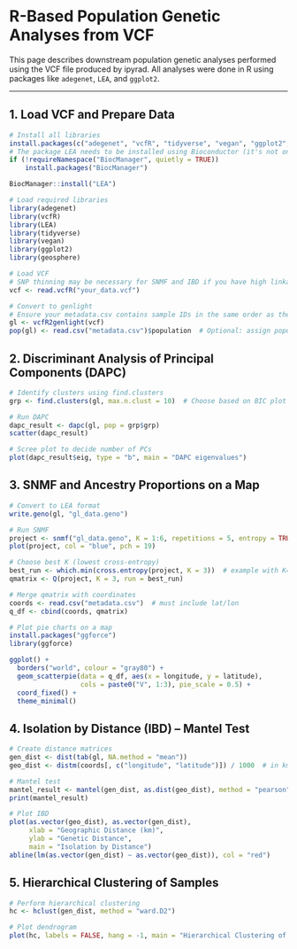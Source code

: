 # R-Based Population Genetic Analyses from VCF

This page describes downstream population genetic analyses performed using the VCF file produced by ipyrad. All analyses were done in R using packages like `adegenet`, `LEA`, and `ggplot2`.

---

##  1. Load VCF and Prepare Data

```r
# Install all libraries
install.packages(c("adegenet", "vcfR", "tidyverse", "vegan", "ggplot2", "geosphere"))
# The package LEA needs to be installed using Bioconductor (it's not on CRAN)
if (!requireNamespace("BiocManager", quietly = TRUE))
    install.packages("BiocManager")

BiocManager::install("LEA")

# Load required libraries
library(adegenet)
library(vcfR)
library(LEA)
library(tidyverse)
library(vegan)
library(ggplot2)
library(geosphere)

# Load VCF
# SNP thinning may be necessary for SNMF and IBD if you have high linkage.
vcf <- read.vcfR("your_data.vcf")

# Convert to genlight
# Ensure your metadata.csv contains sample IDs in the same order as the VCF file.
gl <- vcfR2genlight(vcf)
pop(gl) <- read.csv("metadata.csv")$population  # Optional: assign population labels
```

## 2. Discriminant Analysis of Principal Components (DAPC)

```r
# Identify clusters using find.clusters
grp <- find.clusters(gl, max.n.clust = 10)  # Choose based on BIC plot

# Run DAPC
dapc_result <- dapc(gl, pop = grp$grp)
scatter(dapc_result)

# Scree plot to decide number of PCs
plot(dapc_result$eig, type = "b", main = "DAPC eigenvalues")
```

## 3. SNMF and Ancestry Proportions on a Map

```r
# Convert to LEA format
write.geno(gl, "gl_data.geno")

# Run SNMF
project <- snmf("gl_data.geno", K = 1:6, repetitions = 5, entropy = TRUE)
plot(project, col = "blue", pch = 19)

# Choose best K (lowest cross-entropy)
best_run <- which.min(cross.entropy(project, K = 3))  # example with K=3
qmatrix <- Q(project, K = 3, run = best_run)

# Merge qmatrix with coordinates
coords <- read.csv("metadata.csv")  # must include lat/lon
q_df <- cbind(coords, qmatrix)

# Plot pie charts on a map
install.packages("ggforce")
library(ggforce)

ggplot() +
  borders("world", colour = "gray80") +
  geom_scatterpie(data = q_df, aes(x = longitude, y = latitude), 
                  cols = paste0("V", 1:3), pie_scale = 0.5) +
  coord_fixed() +
  theme_minimal()
```

## 4. Isolation by Distance (IBD) – Mantel Test

```r
# Create distance matrices
gen_dist <- dist(tab(gl, NA.method = "mean"))
geo_dist <- distm(coords[, c("longitude", "latitude")]) / 1000  # in km

# Mantel test
mantel_result <- mantel(gen_dist, as.dist(geo_dist), method = "pearson")
print(mantel_result)

# Plot IBD
plot(as.vector(geo_dist), as.vector(gen_dist),
     xlab = "Geographic Distance (km)",
     ylab = "Genetic Distance",
     main = "Isolation by Distance")
abline(lm(as.vector(gen_dist) ~ as.vector(geo_dist)), col = "red")
```

## 5. Hierarchical Clustering of Samples

```r
# Perform hierarchical clustering
hc <- hclust(gen_dist, method = "ward.D2")

# Plot dendrogram
plot(hc, labels = FALSE, hang = -1, main = "Hierarchical Clustering of Samples")
```
